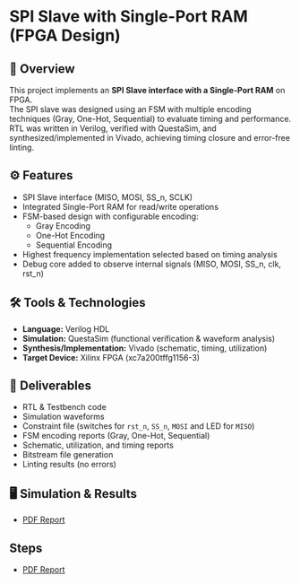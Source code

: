 # SPI Slave with Single-Port RAM (FPGA Design)

## 📖 Overview
This project implements an **SPI Slave interface with a Single-Port RAM** on FPGA.  
The SPI slave was designed using an FSM with multiple encoding techniques (Gray, One-Hot, Sequential) to evaluate timing and performance.  
RTL was written in Verilog, verified with QuestaSim, and synthesized/implemented in Vivado, achieving timing closure and error-free linting.

## ⚙️ Features
- SPI Slave interface (MISO, MOSI, SS_n, SCLK)
- Integrated Single-Port RAM for read/write operations
- FSM-based design with configurable encoding:
  - Gray Encoding  
  - One-Hot Encoding  
  - Sequential Encoding  
- Highest frequency implementation selected based on timing analysis
- Debug core added to observe internal signals (MISO, MOSI, SS_n, clk, rst_n)

## 🛠️ Tools & Technologies
- **Language:** Verilog HDL  
- **Simulation:** QuestaSim (functional verification & waveform analysis)  
- **Synthesis/Implementation:** Vivado (schematic, timing, utilization)  
- **Target Device:** Xilinx FPGA (xc7a200tffg1156-3)  

## 🚀 Deliverables
- RTL & Testbench code  
- Simulation waveforms  
- Constraint file (switches for `rst_n`, `SS_n`, `MOSI` and LED for `MISO`)  
- FSM encoding reports (Gray, One-Hot, Sequential)  
- Schematic, utilization, and timing reports  
- Bitstream file generation  
- Linting results (no errors)  
 

## 🖥️ Simulation & Results
- [PDF Report](https://github.com/Khaled15102002/SPI/blob/main/SPI%20Slave%20With%20single%20Port%20RAM.pdf) 

## Steps 
- [PDF Report](https://github.com/Khaled15102002/SPI/blob/main/SPI.pdf) 

